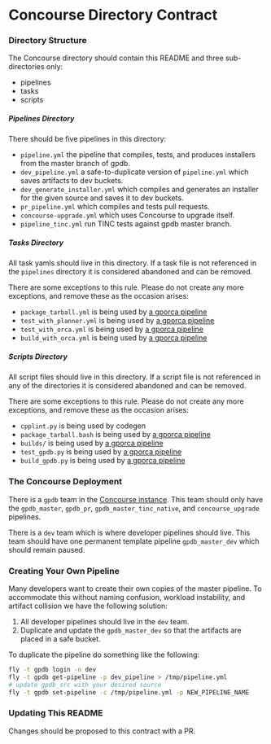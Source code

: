 # Concourse Directory Contract

### Directory Structure
The Concourse directory should contain this README and three sub-directories only:

* pipelines
* tasks
* scripts

##### Pipelines Directory
There should be five pipelines in this directory:

* `pipeline.yml` the pipeline that compiles, tests, and produces installers from the master branch of gpdb.
* `dev_pipeline.yml` a safe-to-duplicate version of `pipeline.yml` which saves artifacts to dev buckets.
* `dev_generate_installer.yml` which compiles and generates an installer for the given source and saves it to dev buckets.
* `pr_pipeline.yml` which compiles and tests pull requests.
* `concourse-upgrade.yml` which uses Concourse to upgrade itself.
* `pipeline_tinc.yml` run TINC tests against gpdb master branch.

##### Tasks Directory
All task yamls should live in this directory.
If a task file is not referenced in the `pipelines` directory it is considered abandoned and can be removed.

There are some exceptions to this rule.
Please do not create any more exceptions, and remove these as the occasion arises:

* `package_tarball.yml` is being used by [a gporca pipeline ](https://github.com/greenplum-db/gporca/blob/master/concourse/pipeline.yml)
* `test_with_planner.yml` is being used by [a gporca pipeline ](https://github.com/greenplum-db/gporca/blob/master/concourse/pipeline.yml)
* `test_with_orca.yml` is being used by [a gporca pipeline ](https://github.com/greenplum-db/gporca/blob/master/concourse/pipeline.yml)
* `build_with_orca.yml` is being used by [a gporca pipeline ](https://github.com/greenplum-db/gporca/blob/master/concourse/pipeline.yml)

##### Scripts Directory
All script files should live in this directory.
If a script file is not referenced in any of the directories it is considered abandoned and can be removed.

There are some exceptions to this rule.
Please do not create any more exceptions, and remove these as the occasion arises:

* `cpplint.py` is being used by codegen
* `package_tarball.bash` is being used by [a gporca pipeline ](https://github.com/greenplum-db/gporca/blob/master/concourse/pipeline.yml)
* `builds/` is being used by [a gporca pipeline ](https://github.com/greenplum-db/gporca/blob/master/concourse/pipeline.yml)
* `test_gpdb.py` is being used by [a gporca pipeline ](https://github.com/greenplum-db/gporca/blob/master/concourse/pipeline.yml)
* `build_gpdb.py` is being used by [a gporca pipeline ](https://github.com/greenplum-db/gporca/blob/master/concourse/pipeline.yml)

### The Concourse Deployment
There is a `gpdb` team in the [Concourse instance](http://gpdb.ci.pivotalci.info/).
This team should only have the `gpdb_master`, `gpdb_pr`, `gpdb_master_tinc_native`, and `concourse_upgrade` pipelines.

There is a `dev` team which is where developer pipelines should live.
This team should have one permanent template pipeline `gpdb_master_dev` which should remain paused.

### Creating Your Own Pipeline
Many developers want to create their own copies of the master pipeline.
To accommodate this without naming confusion, workload instability, and artifact collision we have the following solution:

1. All developer pipelines should live in the `dev` team.
1. Duplicate and update the `gpdb_master_dev` so that the artifacts are placed in a safe bucket.

To duplicate the pipeline do something like the following:
``` bash
fly -t gpdb login -n dev
fly -t gpdb get-pipeline -p dev_pipeline > /tmp/pipeline.yml
# update gpdb_src with your desired source
fly -t gpdb set-pipeline -c /tmp/pipeline.yml -p NEW_PIPELINE_NAME
```

### Updating This README
Changes should be proposed to this contract with a PR.
